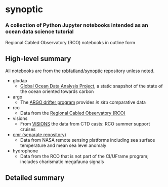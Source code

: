# synoptic
### A collection of Python Jupyter notebooks intended as an ocean data science tutorial

Regional Cabled Observatory (RCO) notebooks in outline form

## High-level summary

All notebooks are from the [robfatland/synoptic](https://github.com/robfatland/synoptic) repository unless noted.


* glodap
  * [Global Ocean Data Analysis Project](https://www.glodap.info/), a static snapshot of the state of the ocean oriented towards carbon
* argo
  * The [ARGO drifter program](http://argo.ucsd.edu/) provides *in situ* comparative data
* rco
  * Data from the [Regional Cabled Observatory (RCO)](http://app-dev.ooica.net/)
* visions
  * From [VISIONS](https://interactiveoceans.washington.edu/) the data from CTD casts: RCO summer support cruises
* [cmr (separate repository)](https://github.com/pangeo-data/cmr)
  * Data from NASA remote sensing platforms including sea surface temperature and mean sea level anomaly
* hydrophone
  * Data from the RCO that is not part of the CI/UFrame program; includes charismatic megafauna signals
  
## Detailed summary
